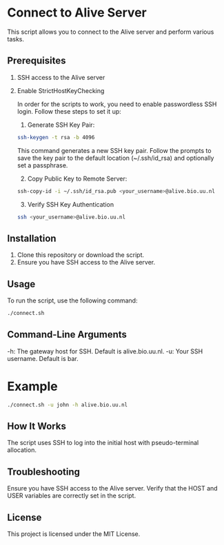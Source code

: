 # Connect to Alive Server

This script allows you to connect to the Alive server and perform various tasks.

## Prerequisites

1. SSH access to the Alive server

2. Enable StrictHostKeyChecking

    In order for the scripts to work, you need to enable passwordless SSH login. Follow these steps to set it up:

    1) Generate SSH Key Pair:
    ```bash
    ssh-keygen -t rsa -b 4096
    ```

    This command generates a new SSH key pair. Follow the prompts to save the key pair to the default location (~/.ssh/id_rsa) and optionally set a passphrase.

    2) Copy Public Key to Remote Server:

    ```bash
    ssh-copy-id -i ~/.ssh/id_rsa.pub <your_username>@alive.bio.uu.nl
    ```

    3) Verify SSH Key Authentication
    ```bash
    ssh <your_username>@alive.bio.uu.nl
    ```

## Installation

1. Clone this repository or download the script.
2. Ensure you have SSH access to the Alive server.

## Usage

To run the script, use the following command:

```bash
./connect.sh
```

## Command-Line Arguments
-h: The gateway host for SSH. Default is alive.bio.uu.nl.
-u: Your SSH username. Default is bar.


# Example
```bash
./connect.sh -u john -h alive.bio.uu.nl
```


## How It Works
The script uses SSH to log into the initial host with pseudo-terminal allocation.


## Troubleshooting
Ensure you have SSH access to the Alive server.
Verify that the HOST and USER variables are correctly set in the script.

## License
This project is licensed under the MIT License.
